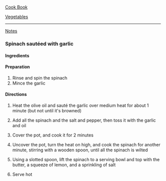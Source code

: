 [Cook Book](https://github.com/vmsmith/CookBook/blob/master/README.md)  

[Vegetables](https://github.com/vmsmith/CookBook/blob/master/vegetables.md)  

-----  

[Notes](https://github.com/vmsmith/CookBook/blob/master/notes.md)  

### Spinach sautéed with garlic  

#### Ingredients  


#### Preparation  

1. Rinse and spin the spinach  
2. Mince the garlic  

#### Directions  

1. Heat the olive oil and sauté the garlic over medium heat for about 1 minute (but not until it's browned)   

2. Add all the spinach and the salt and pepper, then toss it with the garlic and oil  

3. Cover the pot, and cook it for 2 minutes  

4. Uncover the pot, turn the heat on high, and cook the spinach for another minute, stirring with a wooden spoon, until all the spinach is wilted  

5. Using a slotted spoon, lift the spinach to a serving bowl and top with the butter, a squeeze of lemon, and a sprinkling of salt   

6. Serve hot  
